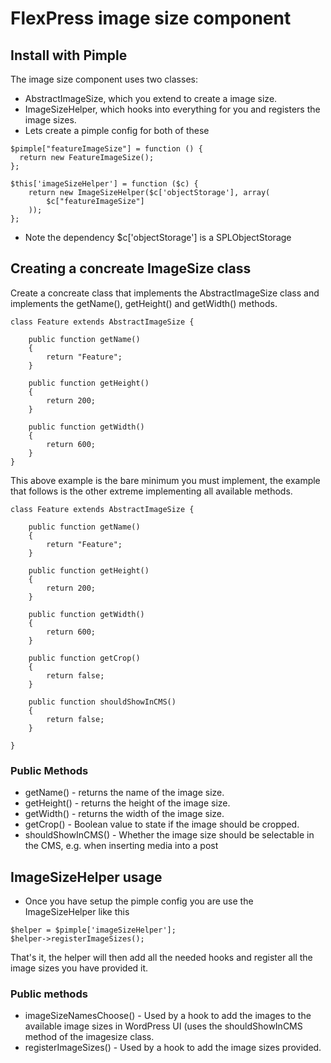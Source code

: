 # FlexPress image size component

## Install with Pimple
The image size component uses two classes:
- AbstractImageSize, which you extend to create a image size.
- ImageSizeHelper, which hooks into everything for you and registers the image sizes.
- Lets create a pimple config for both of these

```
$pimple["featureImageSize"] = function () {
  return new FeatureImageSize();
};

$this['imageSizeHelper'] = function ($c) {
    return new ImageSizeHelper($c['objectStorage'], array(
        $c["featureImageSize"]
    ));
};
```
- Note the dependency $c['objectStorage']  is a SPLObjectStorage

## Creating a concreate ImageSize class
Create a concreate class that implements the AbstractImageSize class and implements the getName(), getHeight() and getWidth() methods.

```
class Feature extends AbstractImageSize {

    public function getName()
    {
        return "Feature";
    }

    public function getHeight()
    {
        return 200;
    }

    public function getWidth()
    {
        return 600;
    }
}
```
This above example is the bare minimum you must implement, the example that follows is the other extreme implementing all available methods.
```
class Feature extends AbstractImageSize {

    public function getName()
    {
        return "Feature";
    }

    public function getHeight()
    {
        return 200;
    }

    public function getWidth()
    {
        return 600;
    }
    
    public function getCrop()
    {
        return false;
    }
    
    public function shouldShowInCMS()
    {
        return false;
    }
    
}
```

### Public Methods
- getName() - returns the name of the image size.
- getHeight() - returns the height of the image size.
- getWidth() - returns the width of the image size.
- getCrop() - Boolean value to state if the image should be cropped.
- shouldShowInCMS() - Whether the image size should be selectable in the CMS, e.g. when inserting media into a post

## ImageSizeHelper usage

- Once you have setup the pimple config you are use the ImageSizeHelper like this
```
$helper = $pimple['imageSizeHelper'];
$helper->registerImageSizes();

```
That's it, the helper will then add all the needed hooks and register all the image sizes you have provided it.

### Public methods
- imageSizeNamesChoose() - Used by a hook to add the images to the available image sizes in WordPress UI (uses the shouldShowInCMS method of the imagesize class.
- registerImageSizes() - Used by a hook to add the image sizes provided.
